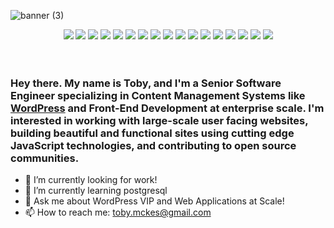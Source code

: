 ![banner (3)](https://github.com/user-attachments/assets/78eea360-315e-44d9-a3a8-4d957aef58ea)

<div align="center">
  <img src="https://img.shields.io/badge/PHP-777BB4?style=for-the-badge&logo=php&logoColor=white" /> <img src="https://img.shields.io/badge/HTML5-E34F26?style=for-the-badge&logo=html5&logoColor=white" /> <img src="https://img.shields.io/badge/JavaScript-323330?style=for-the-badge&logo=javascript&logoColor=F7DF1E" /> <img src="https://img.shields.io/badge/json-5E5C5C?style=for-the-badge&logo=json&logoColor=white" /> <img src="https://img.shields.io/badge/Lua-2C2D72?style=for-the-badge&logo=lua&logoColor=white" /> <img src="https://img.shields.io/badge/AngularJS-E23237?style=for-the-badge&logo=angularjs&logoColor=white" /> <img src="https://img.shields.io/badge/Bootstrap-563D7C?style=for-the-badge&logo=bootstrap&logoColor=white" /> <img src="https://img.shields.io/badge/Docker-2CA5E0?style=for-the-badge&logo=docker&logoColor=white" /> <img src="https://img.shields.io/badge/ember%20js-E04E39?style=for-the-badge&logo=emberdotjs&logoColor=white" /> <img src="https://img.shields.io/badge/Handlebars%20js-f0772b?style=for-the-badge&logo=handlebarsdotjs&logoColor=black" /> <img src="https://img.shields.io/badge/jQuery-0769AD?style=for-the-badge&logo=jquery&logoColor=white" /> <img src="https://img.shields.io/badge/Node%20js-339933?style=for-the-badge&logo=nodedotjs&logoColor=white" /> <img src="https://img.shields.io/badge/Sass-CC6699?style=for-the-badge&logo=sass&logoColor=white" /> <img src="https://img.shields.io/badge/shopify-8DB543?style=for-the-badge&logo=Shopify&logoColor=white" /> <img src="https://img.shields.io/badge/Wordpress-21759B?style=for-the-badge&logo=wordpress&logoColor=white" /> <img src="https://img.shields.io/badge/Codecov-F01F7A?style=for-the-badge&logo=Codecov&logoColor=white" /> <img src="ttps://img.shields.io/badge/Ghost-000?style=for-the-badge&logo=ghost&logoColor=yellow" />
  <br />
  <br />
  <br />
</div>


### Hey there. My name is Toby, and I'm a Senior Software Engineer specializing in Content Management Systems like [WordPress](https://wpvip.com/?nab=0) and Front-End Development at enterprise scale. I'm interested in working with large-scale user facing websites, building beautiful and functional sites using cutting edge JavaScript technologies, and contributing to open source communities.

- 🔭 I’m currently looking for work!
- 🌱 I’m currently learning postgresql
- 💬 Ask me about WordPress VIP and Web Applications at Scale!
- 📫 How to reach me: toby.mckes@gmail.com


